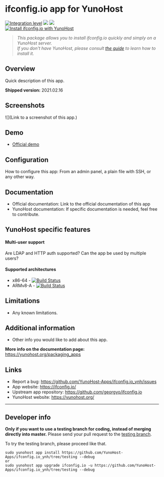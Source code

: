 # ifconfig.io app for YunoHost

[![Integration level](https://dash.yunohost.org/integration/ifconfig.io.svg)](https://dash.yunohost.org/appci/app/ifconfig.io) ![](https://ci-apps.yunohost.org/ci/badges/ifconfig.io.status.svg) ![](https://ci-apps.yunohost.org/ci/badges/ifconfig.io.maintain.svg)  
[![Install ifconfig.io with YunoHost](https://install-app.yunohost.org/install-with-yunohost.svg)](https://install-app.yunohost.org/?app=ifconfig.io)

> *This package allows you to install ifconfig.io quickly and simply on a YunoHost server.  
If you don't have YunoHost, please consult [the guide](https://yunohost.org/#/install) to learn how to install it.*

## Overview
Quick description of this app.

**Shipped version:** 2021.02.16

## Screenshots

![](Link to a screenshot of this app.)

## Demo

* [Official demo](https://ifconfig.io/)

## Configuration

How to configure this app: From an admin panel, a plain file with SSH, or any other way.

## Documentation

 * Official documentation: Link to the official documentation of this app
 * YunoHost documentation: If specific documentation is needed, feel free to contribute.

## YunoHost specific features

#### Multi-user support

Are LDAP and HTTP auth supported?
Can the app be used by multiple users?

#### Supported architectures

* x86-64 - [![Build Status](https://ci-apps.yunohost.org/ci/logs/ifconfig.io%20%28Apps%29.svg)](https://ci-apps.yunohost.org/ci/apps/ifconfig.io/)
* ARMv8-A - [![Build Status](https://ci-apps-arm.yunohost.org/ci/logs/ifconfig.io%20%28Apps%29.svg)](https://ci-apps-arm.yunohost.org/ci/apps/ifconfig.io/)

## Limitations

* Any known limitations.

## Additional information

* Other info you would like to add about this app.

**More info on the documentation page:**  
https://yunohost.org/packaging_apps

## Links

 * Report a bug: https://github.com/YunoHost-Apps/ifconfig.io_ynh/issues
 * App website: https://ifconfig.io/
 * Upstream app repository: https://github.com/georgyo/ifconfig.io
 * YunoHost website: https://yunohost.org/

---

## Developer info

**Only if you want to use a testing branch for coding, instead of merging directly into master.**
Please send your pull request to the [testing branch](https://github.com/YunoHost-Apps/ifconfig.io_ynh/tree/testing).

To try the testing branch, please proceed like that.
```
sudo yunohost app install https://github.com/YunoHost-Apps/ifconfig.io_ynh/tree/testing --debug
or
sudo yunohost app upgrade ifconfig.io -u https://github.com/YunoHost-Apps/ifconfig.io_ynh/tree/testing --debug
```
